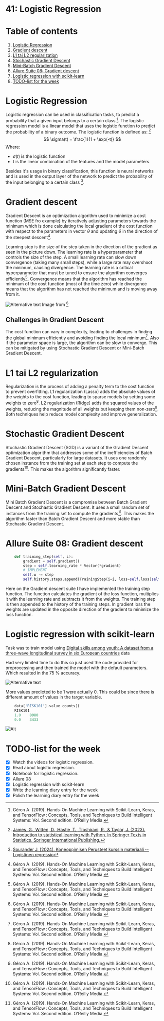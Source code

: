 # 41: Logistic Regression

# Table of contents

1. [Logistic Regression](#logistic-regression)
2. [Gradient descent](#gradient-descent)
3. [L1 tai L2 regularization](#l1-tai-l2-regularization)
4. [Stochastic Gradient Descent](#stochastic-gradient-descent)
5. [Mini-Batch Gradient Descent](#mini-batch-gradient-descent)
6. [Allure Suite 08: Gradient descent](#allure-suite-08-gradient-descent)
7. [Logistic regression with scikit-learn](#logistic-regression-with-scikit-learn)
8. [TODO-list for the week](#todo-list-for-the-week)

# Logistic Regression

Logistic regression can be used in classification tasks, to predict a probability that a given input belongs to a certain class [^Geron]. The logistic regression model is a linear model that uses the logistic function to predict the probability of a binary outcome. The logistic function is defined as:
[^ISLP]
$$
\sigma(t) = \frac{1}{1 + \exp(-t)}
$$
Where:

- $\sigma(t)$ is the logistic function
- $t$ is the linear combination of the features and the model parameters

Besides it's usage in binary classification, this function is neural networks and is used in the output layer of the network to predict the probability of the input belonging to a certain class [^SOURANDER].

# Gradient descent

Gradient Descent is an optimization algorithm used to minimize a cost function (MSE fro example) by iteratively adjusting parameters towards the minimum which is done calculating the local gradient of the cost function with respect to the parameters in vector $\theta$ and updating $\theta$ in the direction of the steepest descent[^Geron].

Learning step is the size of the step taken in the direction of the gradient as seen in the picture down. The learning rate is a hyperparameter that controls the size of the step. A small learning rate can slow down convergence (taking many small steps), while a large rate may overshoot the minimum, causing divergence. The learning rate is a critical hyperparameter that must be tuned to ensure the algorithm converges efficiently[^Geron]. Convergence means that the algorithm has reached the minimum of the cost function (most of the time zero) while divergence means that the algorithm has not reached the minimum and is moving away from it.

![Alternative text](../images/GD.png)
Image from [^Geron]

## Challenges in Gradient Descent

The cost function can vary in complexity, leading to challenges in finding the global minimum efficiently and avoiding finding the local minimum[^Geron]. Also if the parameter space is large, the algorithm can be slow to converge. This can be mitigated by using Stochastic Gradient Descent or Mini-Batch Gradient Descent.

# L1 tai L2 regularization

Regularization is the process of adding a penalty term to the cost function to prevent overfitting. L1 regularization (Lasso) adds the absolute values of the weights to the cost function, leading to sparse models by setting some weights to zero[^Geron]. L2 regularization (Ridge) adds the squared values of the weights, reducing the magnitude of all weights but keeping them non-zero[^Geron]. Both techniques help reduce model complexity and improve generalization.

# Stochastic Gradient Descent

Stochastic Gradient Descent (SGD) is a variant of the Gradient Descent optimization algorithm that addresses some of the inefficiencies of Batch Gradient Descent, particularly for large datasets. It uses one randomly chosen instance from the training set at each step to compute the gradients[^Geron]. This makes the algorithm significantly faster.

# Mini-Batch Gradient Descent

Mini Batch Gradient Descent is a compromise between Batch Gradient Descent and Stochastic Gradient Descent. It uses a small random set of instances from the training set to compute the gradients[^Geron]. This makes the algorithm faster than Batch Gradient Descent and more stable than Stochastic Gradient Descent.

# Allure Suite 08: Gradient descent

```python
    def training_step(self, i):
        gradient = self.gradient()
        step = self.learning_rate * Vector(*gradient)
        # IMPLEMENT 
        self.w -= step
        self.history.steps.append(TrainingStep(i=i, loss=self.loss(self.X, self.w)))

```

Here on the Gradient descent suite I have implemented the training step function. The function calculates the gradient of the loss function, multiplies it with the learning rate and subtracts it from the weights. The training step is then appended to the history of the training steps.
In gradient loss the weights are updated in the opposite direction of the gradient to minimize the loss function.

# Logistic regression with scikit-learn

Task was to train model using [Digital skills among youth: A dataset from a three-wave longitudinal survey in six European countries](https://www.sciencedirect.com/science/article/pii/S2352340924003652) data

Had very limited time to do this so just used the code provided for preprocessing and then trained the model with the default parameters. Which resulted in the 75 % accuracy.

![Alternative text](../images/logreg.png)

More values predicted to be 1 were actually 0. This could be since there is different amount of values in the target variable.

```python
    data['RISK101'].value_counts()
    RISK101
    1.0    8980
    0.0    3433
```

![Alt](../images/roc.png)

# TODO-list for the week

- [x] Watch the videos for logistic regression.
- [x] Read about logistic regression.
- [x] Notebook for logistic regression.
- [x] Allure 08
- [x] Logistic regression with scikit-learn
- [x] Write the learning diary entry for the week
- [x] Polish the learning diary entry for the week

[^SOURANDER]:[Sourander J. (2024). Koneoppimisen Perusteet kurssin materiaali -- Logistinen regressio](https://sourander.github.io/ml-perusteet/algoritmit/linear/logistic)
[^Geron]: Géron A. (2019). Hands-On Machine Learning with Scikit-Learn, Keras, and TensorFlow : Concepts, Tools, and Techniques to Build Intelligent Systems: Vol. Second edition. O’Reilly Media.
[^ISLP]: [James, G., Witten, D., Hastie, T., Tibshirani, R., & Taylor, J. (2023). Introduction to statistical learning with Python. In Springer Texts in Statistics. Springer International Publishing.](https://doi.org/10.1007/978-3-031-38747-0_1)
